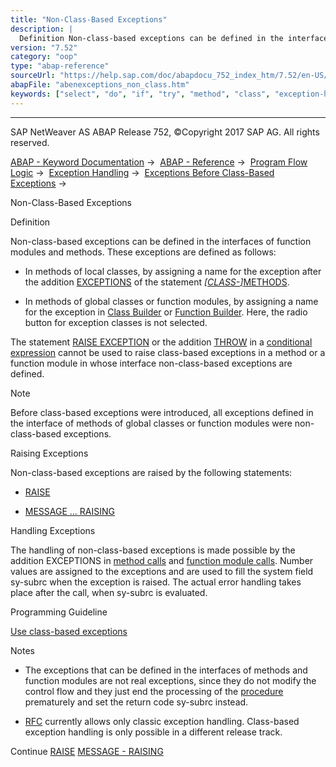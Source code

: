 ```yaml
---
title: "Non-Class-Based Exceptions"
description: |
  Definition Non-class-based exceptions can be defined in the interfaces of function modules and methods. These exceptions are defined as follows: -   In methods of local classes, by assigning a name for the exception after the addition EXCEPTIONS(https://help.sap.com/doc/abapdocu_752_index_htm/7.52
version: "7.52"
category: "oop"
type: "abap-reference"
sourceUrl: "https://help.sap.com/doc/abapdocu_752_index_htm/7.52/en-US/abenexceptions_non_class.htm"
abapFile: "abenexceptions_non_class.htm"
keywords: ["select", "do", "if", "try", "method", "class", "exception-handling", "abenexceptions", "non"]
---
```


* * *

SAP NetWeaver AS ABAP Release 752, ©Copyright 2017 SAP AG. All rights reserved.

[ABAP - Keyword Documentation](https://help.sap.com/doc/abapdocu_752_index_htm/7.52/en-US/abenabap.htm) →  [ABAP - Reference](https://help.sap.com/doc/abapdocu_752_index_htm/7.52/en-US/abenabap_reference.htm) →  [Program Flow Logic](https://help.sap.com/doc/abapdocu_752_index_htm/7.52/en-US/abenabap_flow_logic.htm) →  [Exception Handling](https://help.sap.com/doc/abapdocu_752_index_htm/7.52/en-US/abenabap_exceptions.htm) →  [Exceptions Before Class-Based Exceptions](https://help.sap.com/doc/abapdocu_752_index_htm/7.52/en-US/abenexceptions_pre_610.htm) → 

Non-Class-Based Exceptions

Definition

Non-class-based exceptions can be defined in the interfaces of function modules and methods. These exceptions are defined as follows:

-   In methods of local classes, by assigning a name for the exception after the addition [EXCEPTIONS](https://help.sap.com/doc/abapdocu_752_index_htm/7.52/en-US/abapmethods_general.htm) of the statement [*\[*CLASS-*\]*](https://help.sap.com/doc/abapdocu_752_index_htm/7.52/en-US/abapclass-methods.htm)[METHODS](https://help.sap.com/doc/abapdocu_752_index_htm/7.52/en-US/abapmethods.htm).

-   In methods of global classes or function modules, by assigning a name for the exception in [Class Builder](https://help.sap.com/doc/abapdocu_752_index_htm/7.52/en-US/abenclass_builder_glosry.htm "Glossary Entry") or [Function Builder](https://help.sap.com/doc/abapdocu_752_index_htm/7.52/en-US/abenfunction_builder_glosry.htm "Glossary Entry"). Here, the radio button for exception classes is not selected.

The statement [RAISE EXCEPTION](https://help.sap.com/doc/abapdocu_752_index_htm/7.52/en-US/abapraise_exception_class.htm) or the addition [THROW](https://help.sap.com/doc/abapdocu_752_index_htm/7.52/en-US/abenconditional_expression_result.htm) in a [conditional expression](https://help.sap.com/doc/abapdocu_752_index_htm/7.52/en-US/abenconditional_expressions.htm) cannot be used to raise class-based exceptions in a method or a function module in whose interface non-class-based exceptions are defined.

Note

Before class-based exceptions were introduced, all exceptions defined in the interface of methods of global classes or function modules were non-class-based exceptions.

Raising Exceptions

Non-class-based exceptions are raised by the following statements:

-   [RAISE](https://help.sap.com/doc/abapdocu_752_index_htm/7.52/en-US/abapraise_exception.htm)

-   [MESSAGE ... RAISING](https://help.sap.com/doc/abapdocu_752_index_htm/7.52/en-US/abapmessage_raising.htm)

Handling Exceptions

The handling of non-class-based exceptions is made possible by the addition EXCEPTIONS in [method calls](https://help.sap.com/doc/abapdocu_752_index_htm/7.52/en-US/abenmethod_calls.htm) and [function module calls](https://help.sap.com/doc/abapdocu_752_index_htm/7.52/en-US/abapcall_function.htm). Number values are assigned to the exceptions and are used to fill the system field sy-subrc when the exception is raised. The actual error handling takes place after the call, when sy-subrc is evaluated.

Programming Guideline

[Use class-based exceptions](https://help.sap.com/doc/abapdocu_752_index_htm/7.52/en-US/abenclass_exception_guidl.htm "Guideline")

Notes

-   The exceptions that can be defined in the interfaces of methods and function modules are not real exceptions, since they do not modify the control flow and they just end the processing of the [procedure](https://help.sap.com/doc/abapdocu_752_index_htm/7.52/en-US/abenprocedure_glosry.htm "Glossary Entry") prematurely and set the return code sy-subrc instead.

-   [RFC](https://help.sap.com/doc/abapdocu_752_index_htm/7.52/en-US/abenrfc_glosry.htm "Glossary Entry") currently allows only classic exception handling. Class-based exception handling is only possible in a different release track.

Continue
[RAISE](https://help.sap.com/doc/abapdocu_752_index_htm/7.52/en-US/abapraise_exception.htm)
[MESSAGE - RAISING](https://help.sap.com/doc/abapdocu_752_index_htm/7.52/en-US/abapmessage_raising.htm)
